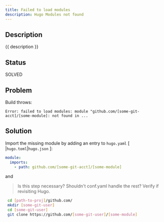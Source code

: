 ```yaml
---
title: Failed to load modules
description: Hugo Modules not found
---
```


## Description

{{ description }}

## Status

SOLVED

## Problem

Build throws:

 `Error: failed to load modules: module "github.com/[some-git-acct]/[some-module]: not found in ...`

## Solution

Import the missing module by adding an entry to `hugo.yaml` [ |`hugo.toml`|`hugo.json` ]:

```yaml
module:
  imports:
    - path: github.com/[some-git-acct]/[some-module]
```

and

> Is this step necessary? Shouldn't conf.yaml handle the rest?  Verify if revisiting Hugo.

```bash
 cd [path-to-proj]/github.com/
 mkdir [some-git-user]
 cd [some-git-user]
 git clone https://github.com/[some-git-user]/[some-module]
```

